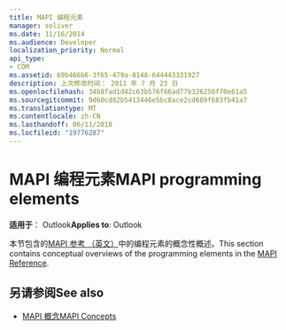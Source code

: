```yaml
---
title: MAPI 编程元素
manager: soliver
ms.date: 11/16/2014
ms.audience: Developer
localization_priority: Normal
api_type:
- COM
ms.assetid: 69b466b6-3f65-479a-8148-644443331927
description: 上次修改时间： 2011 年 7 月 23 日
ms.openlocfilehash: 34b8fad1d42c63b576f66ad77b326250f70e61a5
ms.sourcegitcommit: 9d60cd82b5413446e5bc8ace2cd689f683fb41a7
ms.translationtype: MT
ms.contentlocale: zh-CN
ms.lasthandoff: 06/11/2018
ms.locfileid: "19776287"
---
```

# <a name="mapi-programming-elements"></a><span data-ttu-id="7c622-103">MAPI 编程元素</span><span class="sxs-lookup"><span data-stu-id="7c622-103">MAPI programming elements</span></span>

<span data-ttu-id="7c622-104">**适用于**： Outlook</span><span class="sxs-lookup"><span data-stu-id="7c622-104">**Applies to**: Outlook</span></span> 
  
<span data-ttu-id="7c622-105">本节包含的[MAPI 参考 （英文）](mapi-reference.md)中的编程元素的概念性概述。</span><span class="sxs-lookup"><span data-stu-id="7c622-105">This section contains conceptual overviews of the programming elements in the [MAPI Reference](mapi-reference.md).</span></span> 
  
## <a name="see-also"></a><span data-ttu-id="7c622-106">另请参阅</span><span class="sxs-lookup"><span data-stu-id="7c622-106">See also</span></span>

- [<span data-ttu-id="7c622-107">MAPI 概念</span><span class="sxs-lookup"><span data-stu-id="7c622-107">MAPI Concepts</span></span>](mapi-concepts.md)

